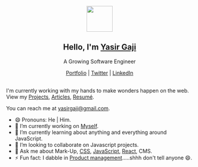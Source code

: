 <p align="center">
  <img src="https://cdn.dribbble.com/users/7500460/avatars/small/606470213052ec7cbf2551ce19aa8865.png?1653023232" width="70" />  
  <h2 align="center">Hello, I'm <a href="https://yasirgaji.com/">Yasir Gaji</a></h2>
  <p align="center">A Growing Software Engineer</p>
</p>
<p align="center">
  <a href="https://yasirgaji.com/">Portfolio</a> | 
  <a href="https://twitter.com/YasirGaji">Twitter</a> |
  <a href="https://www.linkedin.com/in/yasirgaji/">LinkedIn</a>
</p>

<br />
I'm currently working with my hands to make wonders happen on the web. View my <a href="https://yasirgaji.com/#portfolio/">Projects<a/>, <a href="https://medium.com/@Yasirgaji">Articles<a/>, <a href="https://yasirgaji.com/resources/Resume-Yasir-Gaji.pdf">Resumé<a/>.

You can reach me at yasirgaji@gmail.com.

- 😄 Pronouns: He | Him.
- 🔭 I’m currently working on [Myself](https://yasirgaji.com/).
- 🌱 I’m currently learning about anything and everything around JavaScript.
- 👯 I’m looking to collaborate on Javascript projects.
- 💬 Ask me about Mark-Up, [CSS](https://medium.com/@Yasirgaji/list/css-through-yasir-ec0c32c609d9), [JavaScript](https://medium.com/@Yasirgaji/list/javascript-essentials-40b1898fbce3), [React](https://medium.com/@Yasirgaji/list/dont-react-2228be8ffa73), CMS. 
- ⚡ Fun fact: I dabble in [Product management](https://medium.com/@Yasirgaji/list/product-management-in-5-minutes-23a5e8f4d9f3).....shhh don't tell anyone 😄.
